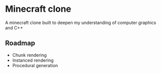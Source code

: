 
# Minecraft clone

A minecraft clone built to deepen my understanding of computer graphics and C++


## Roadmap

- Chunk rendering
- Instanced rendering
- Procedural generation

